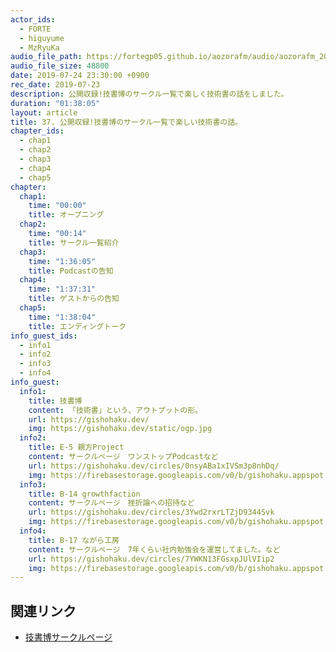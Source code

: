 ```yaml
---
actor_ids:
  - FORTE
  - higuyume
  - MzRyuKa
audio_file_path: https://fortegp05.github.io/aozorafm/audio/aozorafm_20190724_01.mp3
audio_file_size: 48800
date: 2019-07-24 23:30:00 +0900
rec_date: 2019-07-23
description: 公開収録!技書博のサークル一覧で楽しく技術書の話をしました。
duration: "01:38:05"
layout: article
title: 37. 公開収録!技書博のサークル一覧で楽しい技術書の話。
chapter_ids:
  - chap1
  - chap2
  - chap3
  - chap4
  - chap5
chapter:
  chap1:
    time: "00:00"
    title: オープニング
  chap2:
    time: "00:14"
    title: サークル一覧紹介
  chap3:
    time: "1:36:05"
    title: Podcastの告知
  chap4:
    time: "1:37:31"
    title: ゲストからの告知
  chap5:
    time: "1:38:04"
    title: エンディングトーク
info_guest_ids:
  - info1
  - info2
  - info3
  - info4
info_guest:
  info1:
    title: 技書博
    content: 「技術書」という、アウトプットの形。
    url: https://gishohaku.dev/
    img: https://gishohaku.dev/static/ogp.jpg
  info2:
    title: E-5 親方Project
    content: サークルページ　ワンストップPodcastなど
    url: https://gishohaku.dev/circles/0nsyABa1xIVSm3p8nhDq/
    img: https://firebasestorage.googleapis.com/v0/b/gishohaku.appspot.com/o/uploads%2FWFymqWb3SgOA9HhudNMsEnDqa852%2F1558770101861?alt=media&amp;token=f1270746-dee5-4873-aebe-8beab4df284b
  info3:
    title: B-14 growthfaction
    content: サークルページ　挫折論への招待など
    url: https://gishohaku.dev/circles/3Ywd2rxrLTZjD9344Svk
    img: https://firebasestorage.googleapis.com/v0/b/gishohaku.appspot.com/o/uploads%2FAX4e3feKiETCLmKUV2mwl1QxC1p1%2F1559293739137?alt=media&amp;token=5e201491-27bb-402d-8fbe-fab1e300acd7
  info4:
    title: B-17 ながら工房
    content: サークルページ　7年くらい社内勉強会を運営してました。など
    url: https://gishohaku.dev/circles/7YWKN13FGsxpJUlVIip2
    img: https://firebasestorage.googleapis.com/v0/b/gishohaku.appspot.com/o/uploads%2FxdhBGHHqKtgcvjTTuF3RcEsezbI3%2F1561484844883?alt=media&amp;token=7a835fff-8467-4809-abe4-d26a4a31916e
---
```


## 関連リンク
- [技書博サークルページ](https://gishohaku.dev/circles/)
